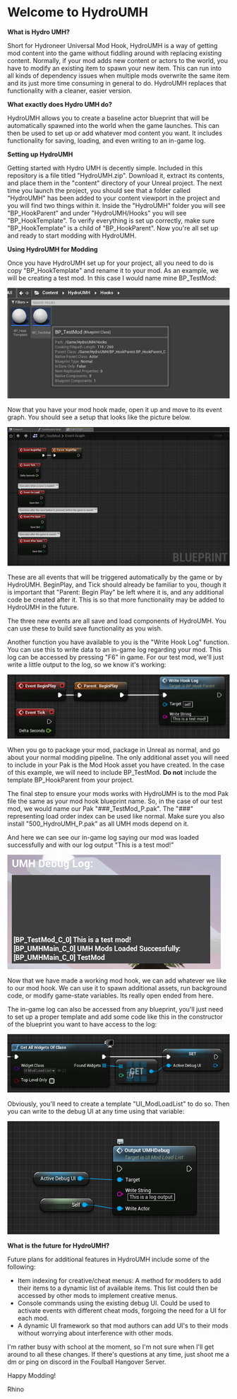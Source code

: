 # **Welcome to HydroUMH**

**What is Hydro UMH?**

Short for Hydroneer Universal Mod Hook, HydroUMH is a way of getting mod content into the game without fiddling around with replacing existing content. Normally, if your mod adds new content or actors to the world, you have to modify an existing item to spawn your new item. This can run into all kinds of dependency issues when multiple mods overwrite the same item and its just more time consuming in general to do. HydroUMH replaces that functionality with a cleaner, easier version.

**What exactly does Hydro UMH do?**

HydroUMH allows you to create a baseline actor blueprint that will be automatically spawned into the world when the game launches. This can then be used to set up or add whatever mod content you want. It includes functionality for saving, loading, and even writing to an in-game log.

**Setting up HydroUMH**

Getting started with Hydro UMH is decently simple. Included in this repository is a file titled &quot;HydroUMH.zip&quot;. Download it, extract its contents, and place them in the &quot;content&quot; directory of your Unreal project. The next time you launch the project, you should see that a folder called &quot;HydroUMH&quot; has been added to your content viewport in the project and you will find two things within it. Inside the &quot;HydroUMH&quot; folder you will see &quot;BP\_HookParent&quot; and under &quot;HydroUMH/Hooks&quot; you will see &quot;BP\_HookTemplate&quot;. To verify everything is set up correctly, make sure &quot;BP\_HookTemplate&quot; is a child of &quot;BP\_HookParent&quot;. Now you&#39;re all set up and ready to start modding with HydroUMH.

**Using HydroUMH for Modding**

Once you have HydroUMH set up for your project, all you need to do is copy &quot;BP\_HookTemplate&quot; and rename it to your mod. As an example, we will be creating a test mod. In this case I would name mine BP\_TestMod:

![](../GitImg/ModRef1.png)

Now that you have your mod hook made, open it up and move to its event graph. You should see a setup that looks like the picture below.

![](../GitImg/ModRef2.png)

These are all events that will be triggered automatically by the game or by HydroUMH. BeginPlay, and Tick should already be familiar to you, though it is important that &quot;Parent: Begin Play&quot; be left where it is, and any additional code be created after it. This is so that more functionality may be added to HydroUMH in the future.

The three new events are all save and load components of HydroUMH. You can use these to build save functionality as you wish.

Another function you have available to you is the &quot;Write Hook Log&quot; function. You can use this to write data to an in-game log regarding your mod. This log can be accessed by pressing &quot;F6&quot; in game. For our test mod, we&#39;ll just write a little output to the log, so we know it&#39;s working:

![](../GitImg/ModRef3.png)

When you go to package your mod, package in Unreal as normal, and go about your normal modding pipeline. The only additional asset you will need to include in your Pak is the Mod Hook asset you have created. In the case of this example, we will need to include BP\_TestMod. **Do not** include the template BP\_HookParent from your project.

The final step to ensure your mods works with HydroUMH is to the mod Pak file the same as your mod hook blueprint name. So, in the case of our test mod, we would name our Pak &quot;###\_TestMod\_P.pak&quot;. The &quot;###&quot; representing load order index can be used like normal. Make sure you also install &quot;500\_HydroUMH\_P.pak&quot; as all UMH mods depend on it.

And here we can see our in-game log saying our mod was loaded successfully and with our log output &quot;This is a test mod!&quot;

![](../GitImg/ModRef4.png)

Now that we have made a working mod hook, we can add whatever we like to our mod hook. We can use it to spawn additional assets, run background code, or modify game-state variables. Its really open ended from here.

The in-game log can also be accessed from any blueprint, you&#39;ll just need to set up a proper template and add some code like this in the constructor of the blueprint you want to have access to the log:

![](../GitImg/ModRef5.png)

Obviously, you&#39;ll need to create a template &quot;UI\_ModLoadList&quot; to do so. Then you can write to the debug UI at any time using that variable:

![](../GitImg/ModRef6.png)

**What is the future for HydroUMH?**

Future plans for additional features in HydroUMH include some of the following:

- Item indexing for creative/cheat menus: A method for modders to add their items to a dynamic list of available items. This list could then be accessed by other mods to implement creative menus.
- Console commands using the existing debug UI. Could be used to activate events with different cheat mods, forgoing the need for a UI for each mod.
- A dynamic UI framework so that mod authors can add UI&#39;s to their mods without worrying about interference with other mods.

I&#39;m rather busy with school at the moment, so I&#39;m not sure when I&#39;ll get around to all these changes. If there&#39;s questions at any time, just shoot me a dm or ping on discord in the Foulball Hangover Server.

Happy Modding!

Rhino
